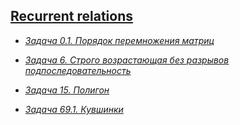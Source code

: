 ## [Recurrent relations](https://github.com/violetdoroshko/algorithm_theory/tree/master/Recurrent%20relations)

 + [*Задача 0.1. Порядок перемножения матриц*](https://github.com/violetdoroshko/algorithm_theory/tree/master/Recurrent%20relations/z0.1)

 + [*Задача 6. Строго возрастающая без разрывов подпоследовательность*](https://github.com/violetdoroshko/algorithm_theory/tree/master/Recurrent%20relations/z6)

 + [*Задача 15. Полигон*](https://github.com/violetdoroshko/algorithm_theory/tree/master/Recurrent%20relations/z15)

 + [*Задача 69.1. Кувшинки*](https://github.com/violetdoroshko/algorithm_theory/tree/master/Recurrent%20relations/z69)
